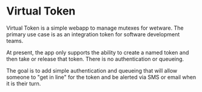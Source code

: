 # Virtual Token #

Virtual Token is a simple webapp to manage mutexes for wetware. The primary use
case is as an integration token for software development teams.

At present, the app only supports the ability to create a named token and then
take or release that token. There is no authentication or queueing.

The goal is to add simple authentication and queueing that will allow someone to
"get in line" for the token and be alerted via SMS or email when it is their
turn.

